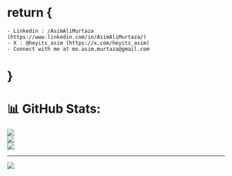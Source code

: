 # return {
    - Linkedin : /AsimAliMurtaza (https://www.linkedin.com/in/AsimAliMurtaza/)
    - X : @heyits_asim (https://x.com/heyits_asim)
    - Connect with me at mo.asim.murtaza@gmail.com
# }

# 📊 GitHub Stats:
![](https://github-readme-stats.vercel.app/api?username=AsimAliMurtaza&theme=radical&hide_border=true&include_all_commits=true&count_private=false)<br/>
![](https://github-readme-streak-stats.herokuapp.com/?user=AsimAliMurtaza&theme=radical&hide_border=true)<br/>
![](https://github-readme-stats.vercel.app/api/top-langs/?username=AsimAliMurtaza&theme=radical&hide_border=true&include_all_commits=true&count_private=false&layout=compact)

---
[![](https://visitcount.itsvg.in/api?id=AsimAliMurtaza&icon=2&color=12)](https://visitcount.itsvg.in)

